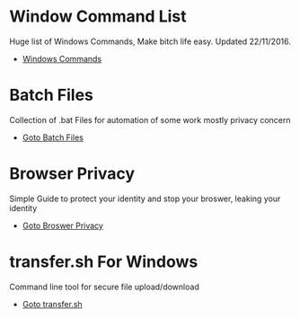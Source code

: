 # Window Command List
Huge list of Windows Commands, Make bitch life easy. Updated 22/11/2016.
* [Windows Commands](https://www.roothaxor.github.io/windows/)

# Batch Files
Collection of .bat Files for automation of some work mostly privacy concern
 * [Goto Batch Files](https://github.com/roothaxor/Windows/tree/master/Batch_files)

# Browser Privacy
Simple Guide to protect your identity and stop your broswer, leaking your identity
* [Goto Broswer Privacy](https://github.com/roothaxor/Windows/tree/master/BrowserPrivacy)

# transfer.sh For Windows
Command line tool for secure file upload/download 
* [Goto transfer.sh](https://github.com/roothaxor/Windows/tree/master/transfer.sh-windows)
